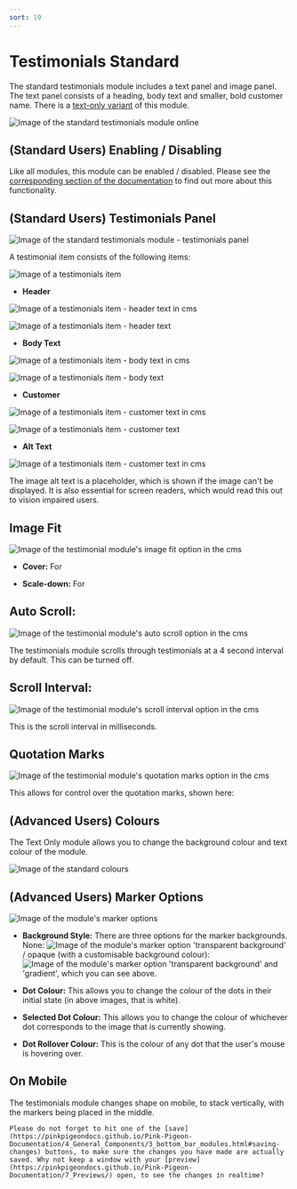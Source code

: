 ```yaml
---
sort: 19
---
```


# Testimonials Standard

The standard testimonials module includes a text panel and image panel. The text panel consists of a heading, body text and smaller, bold customer name. There is a [text-only variant](https://pinkpigeondocs.github.io/Pink-Pigeon-Documentation/4_General_Components/7_grids.html) of this module.

![Image of the standard testimonials module online](https://raw.githubusercontent.com/pinkpigeondocs/Pink-Pigeon-Documentation/master/docs/6_Modules/images/19_testimonials_standard_online.png)

## (Standard Users) Enabling / Disabling

Like all modules, this module can be enabled / disabled. Please see the [corresponding section of the documentation][endis] to find out more about this functionality.

[endis]: https://pinkpigeondocs.github.io/Pink-Pigeon-Documentation/4_General_Components/4_enabling_disabling_modules.html

## (Standard Users) Testimonials Panel

![Image of the standard testimonials module - testimonials panel](https://raw.githubusercontent.com/pinkpigeondocs/Pink-Pigeon-Documentation/master/docs/6_Modules/images/19_testimonials_standard_testimonials_panel.png)

A testimonial item consists of the following items:

![Image of a testimonials item](https://raw.githubusercontent.com/pinkpigeondocs/Pink-Pigeon-Documentation/master/docs/6_Modules/images/19_testimonials_standard_testimonial_item.png)

- **Header**

![Image of a testimonials item - header text in cms](https://raw.githubusercontent.com/pinkpigeondocs/Pink-Pigeon-Documentation/master/docs/6_Modules/images/19_testimonials_standard_header_text_cms.png)

![Image of a testimonials item - header text](https://raw.githubusercontent.com/pinkpigeondocs/Pink-Pigeon-Documentation/master/docs/6_Modules/images/19_testimonials_standard_header_text_online.png)


- **Body Text**

![Image of a testimonials item - body text in cms](https://raw.githubusercontent.com/pinkpigeondocs/Pink-Pigeon-Documentation/master/docs/6_Modules/images/19_testimonials_standard_body_text_cms.png)

![Image of a testimonials item - body text](https://raw.githubusercontent.com/pinkpigeondocs/Pink-Pigeon-Documentation/master/docs/6_Modules/images/19_testimonials_standard_body_text_online.png)


- **Customer**

![Image of a testimonials item - customer text in cms](https://raw.githubusercontent.com/pinkpigeondocs/Pink-Pigeon-Documentation/master/docs/6_Modules/images/19_testimonials_standard_customer_text_cms.png)

![Image of a testimonials item - customer text](https://raw.githubusercontent.com/pinkpigeondocs/Pink-Pigeon-Documentation/master/docs/6_Modules/images/19_testimonials_standard_customer_text_online.png)

- **Alt Text**

![Image of a testimonials item - customer text in cms](https://raw.githubusercontent.com/pinkpigeondocs/Pink-Pigeon-Documentation/master/docs/6_Modules/images/19_testimonials_standard_image_alt_text_cms.png)

The image alt text is a placeholder, which is shown if the image can't be displayed. It is also essential for screen readers, which would read this out to vision impaired users.

## Image Fit

![Image of the testimonial module's image fit option in the cms](https://raw.githubusercontent.com/pinkpigeondocs/Pink-Pigeon-Documentation/master/docs/6_Modules/images/19_testimonials_standard_image_fit_cms.png)

- **Cover:** For

- **Scale-down:** For

## Auto Scroll:

![Image of the testimonial module's auto scroll option in the cms](https://raw.githubusercontent.com/pinkpigeondocs/Pink-Pigeon-Documentation/master/docs/6_Modules/images/19_testimonials_standard_auto_scroll_cms.png)

The testimonials module scrolls through testimonials at a 4 second interval by default. This can be turned off.

## Scroll Interval:

![Image of the testimonial module's scroll interval option in the cms](https://raw.githubusercontent.com/pinkpigeondocs/Pink-Pigeon-Documentation/master/docs/6_Modules/images/19_testimonials_standard_scroll_interval_cms.png)

This is the scroll interval in milliseconds.

## Quotation Marks

![Image of the testimonial module's quotation marks option in the cms](https://raw.githubusercontent.com/pinkpigeondocs/Pink-Pigeon-Documentation/master/docs/6_Modules/images/19_testimonials_standard_quotation_marks_cms.png)

This allows for control over the quotation marks, shown here:

## (Advanced Users) Colours

The Text Only module allows you to change the background colour and text colour of the module.

![Image of the standard colours](https://raw.githubusercontent.com/pinkpigeondocs/Pink-Pigeon-Documentation/master/docs/common_elements_images/standard_colours.png)

## (Advanced Users) Marker Options

![Image of the module's marker options](https://raw.githubusercontent.com/pinkpigeondocs/Pink-Pigeon-Documentation/master/docs/6_Modules/images/6_gallery_marker_options.png)

- **Background Style:** There are three options for the marker backgrounds. None: ![Image of the module's marker option 'transparent background'](https://raw.githubusercontent.com/pinkpigeondocs/Pink-Pigeon-Documentation/master/docs/6_Modules/images/6_gallery_markers_transparent_background.png) / opaque (with a customisable background colour): ![Image of the module's marker option 'transparent background'](https://raw.githubusercontent.com/pinkpigeondocs/Pink-Pigeon-Documentation/master/docs/6_Modules/images/6_gallery_markers_opaque_background.png) and 'gradient', which you can see above.

- **Dot Colour:** This allows you to change the colour of the dots in their initial state (in above images, that is white).

- **Selected Dot Colour:** This allows you to change the colour of whichever dot corresponds to the image that is currently showing.

- **Dot Rollover Colour:** This is the colour of any dot that the user's mouse is hovering over.

## On Mobile

The testimonials module changes shape on mobile, to stack vertically, with the markers being placed in the middle.




```tip
Please do not forget to hit one of the [save](https://pinkpigeondocs.github.io/Pink-Pigeon-Documentation/4_General_Components/3_bottom_bar_modules.html#saving-changes) buttons, to make sure the changes you have made are actually saved. Why not keep a window with your [preview](https://pinkpigeondocs.github.io/Pink-Pigeon-Documentation/7_Previews/) open, to see the changes in realtime?
```